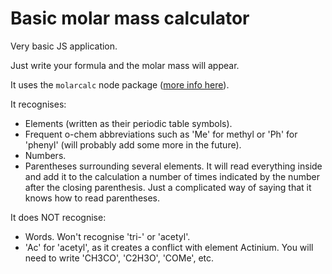 # Basic molar mass calculator
Very basic JS application.

Just write your formula and the molar mass will appear.

It uses the `molarcalc` node package ([more info here](https://github.com/draulpozas/molarcalc)).

It recognises:
- Elements (written as their periodic table symbols).
- Frequent o-chem abbreviations such as 'Me' for methyl or 'Ph' for 'phenyl' (will probably add some more in the future).
- Numbers.
- Parentheses surrounding several elements. It will read everything inside and add it to the calculation a number of times indicated by the number after the closing parenthesis. Just a complicated way of saying that it knows how to read parentheses.

It does NOT recognise:
- Words. Won't recognise 'tri-' or 'acetyl'.
- 'Ac' for 'acetyl', as it creates a conflict with element Actinium. You will need to write 'CH3CO', 'C2H3O', 'COMe', etc.
